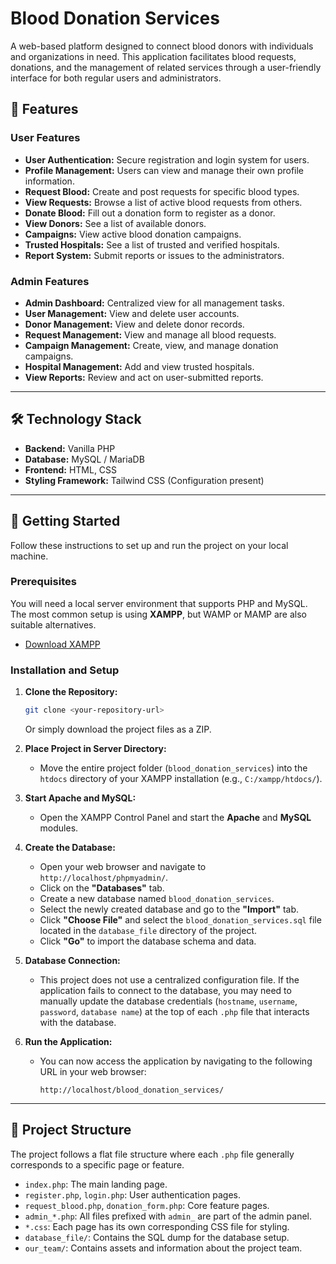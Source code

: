 # Blood Donation Services

A web-based platform designed to connect blood donors with individuals and organizations in need. This application facilitates blood requests, donations, and the management of related services through a user-friendly interface for both regular users and administrators.

## 🌟 Features

### User Features
- **User Authentication:** Secure registration and login system for users.
- **Profile Management:** Users can view and manage their own profile information.
- **Request Blood:** Create and post requests for specific blood types.
- **View Requests:** Browse a list of active blood requests from others.
- **Donate Blood:** Fill out a donation form to register as a donor.
- **View Donors:** See a list of available donors.
- **Campaigns:** View active blood donation campaigns.
- **Trusted Hospitals:** See a list of trusted and verified hospitals.
- **Report System:** Submit reports or issues to the administrators.

### Admin Features
- **Admin Dashboard:** Centralized view for all management tasks.
- **User Management:** View and delete user accounts.
- **Donor Management:** View and delete donor records.
- **Request Management:** View and manage all blood requests.
- **Campaign Management:** Create, view, and manage donation campaigns.
- **Hospital Management:** Add and view trusted hospitals.
- **View Reports:** Review and act on user-submitted reports.

---

## 🛠️ Technology Stack

*   **Backend:** Vanilla PHP
*   **Database:** MySQL / MariaDB
*   **Frontend:** HTML, CSS
*   **Styling Framework:** Tailwind CSS (Configuration present)

---

## 🚀 Getting Started

Follow these instructions to set up and run the project on your local machine.

### Prerequisites

You will need a local server environment that supports PHP and MySQL. The most common setup is using **XAMPP**, but WAMP or MAMP are also suitable alternatives.

*   [Download XAMPP](https://www.apachefriends.org/index.html)

### Installation and Setup

1.  **Clone the Repository:**
    ```bash
    git clone <your-repository-url>
    ```
    Or simply download the project files as a ZIP.

2.  **Place Project in Server Directory:**
    *   Move the entire project folder (`blood_donation_services`) into the `htdocs` directory of your XAMPP installation (e.g., `C:/xampp/htdocs/`).

3.  **Start Apache and MySQL:**
    *   Open the XAMPP Control Panel and start the **Apache** and **MySQL** modules.

4.  **Create the Database:**
    *   Open your web browser and navigate to `http://localhost/phpmyadmin/`.
    *   Click on the **"Databases"** tab.
    *   Create a new database named `blood_donation_services`.
    *   Select the newly created database and go to the **"Import"** tab.
    *   Click **"Choose File"** and select the `blood_donation_services.sql` file located in the `database_file` directory of the project.
    *   Click **"Go"** to import the database schema and data.

5.  **Database Connection:**
    *   This project does not use a centralized configuration file. If the application fails to connect to the database, you may need to manually update the database credentials (`hostname`, `username`, `password`, `database name`) at the top of each `.php` file that interacts with the database.

6.  **Run the Application:**
    *   You can now access the application by navigating to the following URL in your web browser:
        ```
        http://localhost/blood_donation_services/
        ```

---

## 📂 Project Structure

The project follows a flat file structure where each `.php` file generally corresponds to a specific page or feature.

-   `index.php`: The main landing page.
-   `register.php`, `login.php`: User authentication pages.
-   `request_blood.php`, `donation_form.php`: Core feature pages.
-   `admin_*.php`: All files prefixed with `admin_` are part of the admin panel.
-   `*.css`: Each page has its own corresponding CSS file for styling.
-   `database_file/`: Contains the SQL dump for the database setup.
-   `our_team/`: Contains assets and information about the project team.

